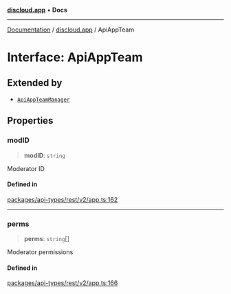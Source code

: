 [**discloud.app**](../README.md) • **Docs**

***

[Documentation](../../packages.md) / [discloud.app](../README.md) / ApiAppTeam

# Interface: ApiAppTeam

## Extended by

- [`ApiAppTeamManager`](ApiAppTeamManager.md)

## Properties

### modID

> **modID**: `string`

Moderator ID

#### Defined in

[packages/api-types/rest/v2/app.ts:162](https://github.com/discloud/discloud.app/blob/e957c12968777c01a56e127121040f7eaaf9b803/packages/api-types/rest/v2/app.ts#L162)

***

### perms

> **perms**: `string`[]

Moderator permissions

#### Defined in

[packages/api-types/rest/v2/app.ts:166](https://github.com/discloud/discloud.app/blob/e957c12968777c01a56e127121040f7eaaf9b803/packages/api-types/rest/v2/app.ts#L166)
